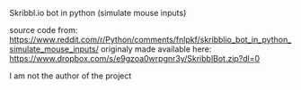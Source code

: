 Skribbl.io bot in python (simulate mouse inputs)

source code from: https://www.reddit.com/r/Python/comments/fnlpkf/skribblio_bot_in_python_simulate_mouse_inputs/
originaly made available here: https://www.dropbox.com/s/e9gzoa0wrpgnr3y/SkribblBot.zip?dl=0

I am not the author of the project